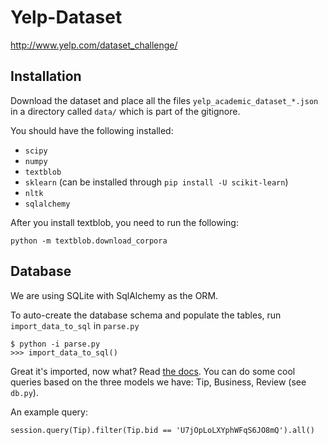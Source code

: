 Yelp-Dataset
============

http://www.yelp.com/dataset_challenge/

## Installation
Download the dataset and place all the files `yelp_academic_dataset_*.json` in a directory called `data/` which is part of the gitignore.

You should have the following installed:

- `scipy`
- `numpy`
- `textblob`
- `sklearn` (can be installed through `pip install -U scikit-learn`)
- `nltk`
- `sqlalchemy`

After you install textblob, you need to run the following:

    python -m textblob.download_corpora

## Database
We are using SQLite with SqlAlchemy as the ORM.

To auto-create the database schema and populate the tables, run `import_data_to_sql` in `parse.py`

    $ python -i parse.py
    >>> import_data_to_sql()

Great it's imported, now what? Read [the docs](http://docs.sqlalchemy.org/en/rel_0_9/orm/tutorial.html#querying). You can do some cool queries based on the three models we have: Tip, Business, Review (see `db.py`).

An example query:

    session.query(Tip).filter(Tip.bid == 'U7jOpLoLXYphWFqS6JO8mQ').all()

